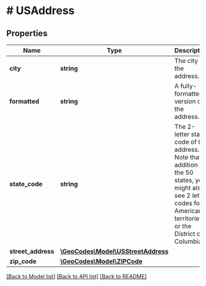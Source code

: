 # # USAddress

## Properties

Name | Type | Description | Notes
------------ | ------------- | ------------- | -------------
**city** | **string** | The city of the address. |
**formatted** | **string** | A fully-formatted version of the address. |
**state_code** | **string** | The 2-letter state code of the address. Note that in addition to the 50 states, you might also see 2 letter codes for American territories, or the District of Columbia. |
**street_address** | [**\GeoCodes\Model\USStreetAddress**](USStreetAddress.md) |  |
**zip_code** | [**\GeoCodes\Model\ZIPCode**](ZIPCode.md) |  |

[[Back to Model list]](../../README.md#models) [[Back to API list]](../../README.md#endpoints) [[Back to README]](../../README.md)
